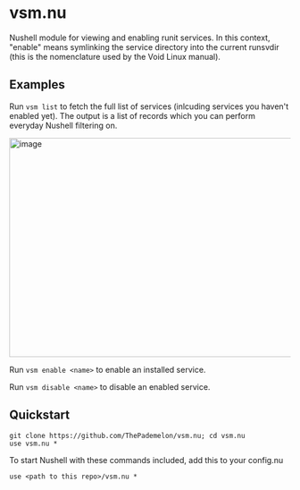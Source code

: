 # vsm.nu

Nushell module for viewing and enabling runit services. In this context, "enable" means symlinking the service directory into the current runsvdir (this is the nomenclature used by the Void Linux manual).

## Examples

Run `vsm list` to fetch the full list of services (inlcuding services you haven't enabled yet). The output is a list of records which you can perform everyday Nushell filtering on.

<img width="789" height="392" alt="image" src="https://github.com/user-attachments/assets/ad6f0ab6-cbd8-47a6-935e-142c932864c3" />

Run `vsm enable <name>` to enable an installed service.

Run `vsm disable <name>` to disable an enabled service.

## Quickstart
```nushell
git clone https://github.com/ThePademelon/vsm.nu; cd vsm.nu
use vsm.nu *
```
To start Nushell with these commands included, add this to your config.nu
```nushell
use <path to this repo>/vsm.nu *
```
